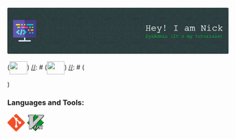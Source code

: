 ![Header](./img/github-nickgud-header-image.png)
<!---
- 👋 Hi, I’m @nickgud
- 👀 I’m interested in ...
- 🌱 I’m currently learning ...
- 💞️ I’m looking to collaborate on ...
- 📫 How to reach me ...
- 😄 Pronouns: ...
- ⚡ Fun fact: ...


nickgud/nickgud is a ✨ special ✨ repository because its `README.md` (this file) appears on your GitHub profile.
You can click the Preview link to take a look at your changes.
--->
[//]: # (<h3 align="left">Connect with me:</h3>)
[//]: # (<p align="left">)
(<a href="your link" target="blank"><img align="center" src="https://cdn.jsdelivr.net/npm/simple-icons@3.0.1/icons/twitter.svg" alt="" height="30" width="40" /></a>)
[//]: # (<a href="your link" target="blank"><img align="center" src="https://cdn.jsdelivr.net/npm/simple-icons@3.0.1/icons/instagram.svg" alt="" height="30" width="40" /></a>)
[//]: # (</p>)
<h3 align="left">Languages and Tools:</h3>
<p align="left">
   <a href="https://git-scm.com/" target="_blank"><img src="./img/git-plain.svg" alt="git" width="40" height="40" /></a>
   <a href="https://www.vim.org/" target="_blank"><img src="./img/vim-original.svg" alt="vim" width="40" height="40" /></a>
   </p>
